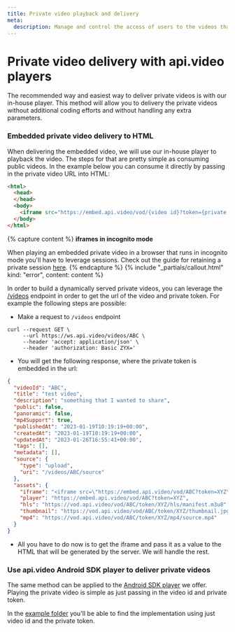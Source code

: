 ```yaml
---
title: Private video playback and delivery
meta: 
  description: Manage and control the access of users to the videos that you publish.
---
```


# Private video delivery with api.video players

The recommended way and easiest way to deliver private videos is with our in-house player. This method will allow you to delivery the private videos without additional coding efforts and without handling any extra parameters.

### Embedded private video delivery to HTML

When delivering the embedded video, we will use our in-house player to playback the video. The steps for that are pretty simple as consuming public videos. In the example below you can consume it directly by passing in the private video URL into HTML:
```html
<html>
  <head>
  </head>
  <body>
    <iframe src="https://embed.api.video/vod/{video id}?token={private token}" width="30%" height="30%" frameborder="0" scrolling="no" allowfullscreen="true"></iframe>
  </body>
</html>
```


{% capture content %}
**iframes in incognito mode**

When playing an embedded private video in a browser that runs in incognito mode you'll have to leverage sessions.
Check out the guide for retaining a private session [here](/delivery-analytics/private-videos-with-custom-players-session-retention).
{% endcapture %}
{% include "_partials/callout.html" kind: "error", content: content %}

In order to build a dynamically served private videos, you can leverage the [/videos](/reference/api/Videos#retrieve-a-video-object) endpoint in order to get the url of the video and private token. For example the following steps are possible:

* Make a request to `/videos` endpoint
```curl
curl --request GET \
     --url https://ws.api.video/videos/ABC \
     --header 'accept: application/json' \
     --header 'authorization: Basic ZYX='
```

* You will get the following response, where the private token is embedded in the url:
```json
{
  "videoId": "ABC",
  "title": "test video",
  "description": "something that I wanted to share",
  "public": false,
  "panoramic": false,
  "mp4Support": true,
  "publishedAt": "2023-01-19T10:19:19+00:00",
  "createdAt": "2023-01-19T10:19:19+00:00",
  "updatedAt": "2023-01-26T16:55:41+00:00",
  "tags": [],
  "metadata": [],
  "source": {
    "type": "upload",
    "uri": "/videos/ABC/source"
  },
  "assets": {
    "iframe": "<iframe src=\"https://embed.api.video/vod/ABC?token=XYZ\" width=\"100%\" height=\"100%\" frameborder=\"0\" scrolling=\"no\" allowfullscreen=\"true\"></iframe>",
    "player": "https://embed.api.video/vod/ABC?token=XYZ",
    "hls": "https://vod.api.video/vod/ABC/token/XYZ/hls/manifest.m3u8",
    "thumbnail": "https://vod.api.video/vod/ABC/token/XYZ/thumbnail.jpg",
    "mp4": "https://vod.api.video/vod/ABC/token/XYZ/mp4/source.mp4"
  }
}
```

* All you have to do now is to get the iframe and pass it as a value to the HTML that will be generated by the server. We will handle the rest.

### Use api.video Android SDK player to deliver private videos

The same method can be applied to the [Android SDK player](https://github.com/apivideo/api.video-android-player) we offer. Playing the private video is simple as just passing in the video id and private token.

In the [example folder](https://github.com/apivideo/api.video-android-player/tree/main/example) you'll be able to find the implementation using just video id and the private token. 
